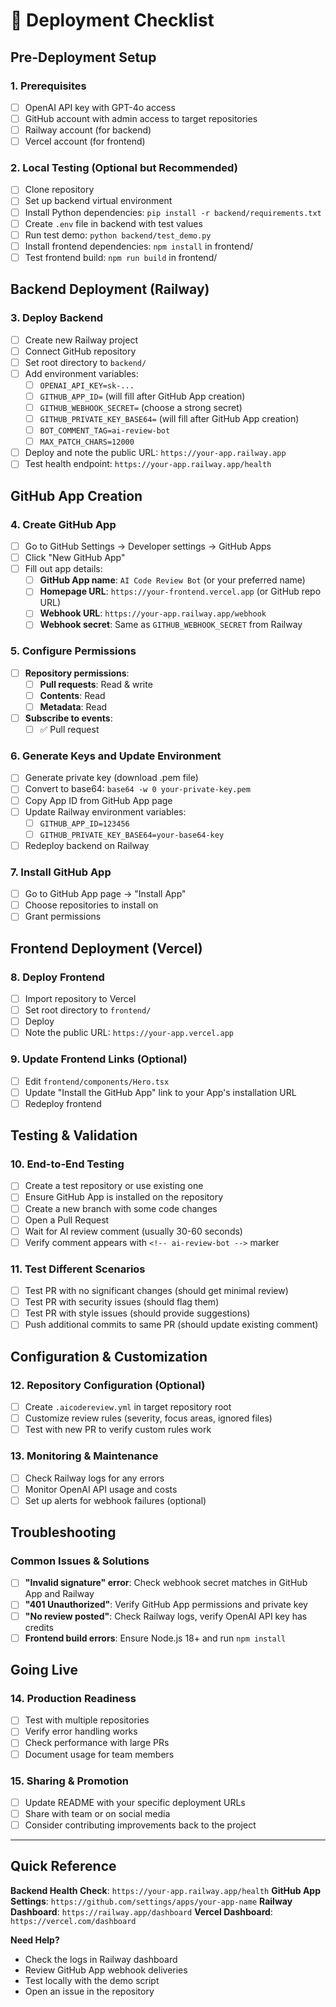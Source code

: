 # 🚀 Deployment Checklist

## Pre-Deployment Setup

### 1. Prerequisites
- [ ] OpenAI API key with GPT-4o access
- [ ] GitHub account with admin access to target repositories
- [ ] Railway account (for backend)
- [ ] Vercel account (for frontend)

### 2. Local Testing (Optional but Recommended)
- [ ] Clone repository
- [ ] Set up backend virtual environment
- [ ] Install Python dependencies: `pip install -r backend/requirements.txt`
- [ ] Create `.env` file in backend with test values
- [ ] Run test demo: `python backend/test_demo.py`
- [ ] Install frontend dependencies: `npm install` in frontend/
- [ ] Test frontend build: `npm run build` in frontend/

## Backend Deployment (Railway)

### 3. Deploy Backend
- [ ] Create new Railway project
- [ ] Connect GitHub repository
- [ ] Set root directory to `backend/`
- [ ] Add environment variables:
  - [ ] `OPENAI_API_KEY=sk-...`
  - [ ] `GITHUB_APP_ID=` (will fill after GitHub App creation)
  - [ ] `GITHUB_WEBHOOK_SECRET=` (choose a strong secret)
  - [ ] `GITHUB_PRIVATE_KEY_BASE64=` (will fill after GitHub App creation)
  - [ ] `BOT_COMMENT_TAG=ai-review-bot`
  - [ ] `MAX_PATCH_CHARS=12000`
- [ ] Deploy and note the public URL: `https://your-app.railway.app`
- [ ] Test health endpoint: `https://your-app.railway.app/health`

## GitHub App Creation

### 4. Create GitHub App
- [ ] Go to GitHub Settings → Developer settings → GitHub Apps
- [ ] Click "New GitHub App"
- [ ] Fill out app details:
  - [ ] **GitHub App name**: `AI Code Review Bot` (or your preferred name)
  - [ ] **Homepage URL**: `https://your-frontend.vercel.app` (or GitHub repo URL)
  - [ ] **Webhook URL**: `https://your-app.railway.app/webhook`
  - [ ] **Webhook secret**: Same as `GITHUB_WEBHOOK_SECRET` from Railway
  
### 5. Configure Permissions
- [ ] **Repository permissions**:
  - [ ] **Pull requests**: Read & write
  - [ ] **Contents**: Read  
  - [ ] **Metadata**: Read
- [ ] **Subscribe to events**:
  - [ ] ✅ Pull request

### 6. Generate Keys and Update Environment
- [ ] Generate private key (download .pem file)
- [ ] Convert to base64: `base64 -w 0 your-private-key.pem`
- [ ] Copy App ID from GitHub App page
- [ ] Update Railway environment variables:
  - [ ] `GITHUB_APP_ID=123456`
  - [ ] `GITHUB_PRIVATE_KEY_BASE64=your-base64-key`
- [ ] Redeploy backend on Railway

### 7. Install GitHub App
- [ ] Go to GitHub App page → "Install App"
- [ ] Choose repositories to install on
- [ ] Grant permissions

## Frontend Deployment (Vercel)

### 8. Deploy Frontend
- [ ] Import repository to Vercel
- [ ] Set root directory to `frontend/`
- [ ] Deploy
- [ ] Note the public URL: `https://your-app.vercel.app`

### 9. Update Frontend Links (Optional)
- [ ] Edit `frontend/components/Hero.tsx`
- [ ] Update "Install the GitHub App" link to your App's installation URL
- [ ] Redeploy frontend

## Testing & Validation

### 10. End-to-End Testing
- [ ] Create a test repository or use existing one
- [ ] Ensure GitHub App is installed on the repository
- [ ] Create a new branch with some code changes
- [ ] Open a Pull Request
- [ ] Wait for AI review comment (usually 30-60 seconds)
- [ ] Verify comment appears with `<!-- ai-review-bot -->` marker

### 11. Test Different Scenarios
- [ ] Test PR with no significant changes (should get minimal review)
- [ ] Test PR with security issues (should flag them)
- [ ] Test PR with style issues (should provide suggestions)
- [ ] Push additional commits to same PR (should update existing comment)

## Configuration & Customization

### 12. Repository Configuration (Optional)
- [ ] Create `.aicodereview.yml` in target repository root
- [ ] Customize review rules (severity, focus areas, ignored files)
- [ ] Test with new PR to verify custom rules work

### 13. Monitoring & Maintenance
- [ ] Check Railway logs for any errors
- [ ] Monitor OpenAI API usage and costs
- [ ] Set up alerts for webhook failures (optional)

## Troubleshooting

### Common Issues & Solutions
- [ ] **"Invalid signature" error**: Check webhook secret matches in GitHub App and Railway
- [ ] **"401 Unauthorized"**: Verify GitHub App permissions and private key
- [ ] **"No review posted"**: Check Railway logs, verify OpenAI API key has credits
- [ ] **Frontend build errors**: Ensure Node.js 18+ and run `npm install`

## Going Live

### 14. Production Readiness
- [ ] Test with multiple repositories
- [ ] Verify error handling works
- [ ] Check performance with large PRs
- [ ] Document usage for team members

### 15. Sharing & Promotion
- [ ] Update README with your specific deployment URLs
- [ ] Share with team or on social media
- [ ] Consider contributing improvements back to the project

---

## Quick Reference

**Backend Health Check**: `https://your-app.railway.app/health`
**GitHub App Settings**: `https://github.com/settings/apps/your-app-name`
**Railway Dashboard**: `https://railway.app/dashboard`
**Vercel Dashboard**: `https://vercel.com/dashboard`

**Need Help?**
- Check the logs in Railway dashboard
- Review GitHub App webhook deliveries
- Test locally with the demo script
- Open an issue in the repository
